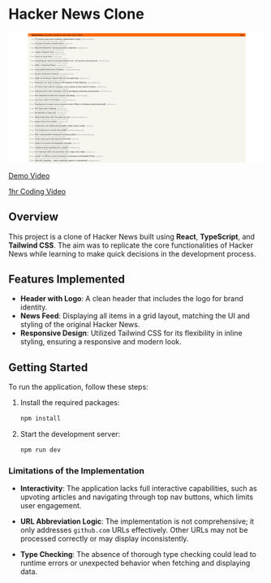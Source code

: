 # Hacker News Clone

<p align="center">
  <img src="./public/Screenshot from 2024-09-28 02-54-15.png" title="hover text">
</p>


[Demo Video](https://drive.google.com/file/d/1jZd4h85VwI7T2_JA22J7lsvVhVPnGguE/view?usp=drive_link) 

[1hr Coding Video](https://drive.google.com/file/d/1w31wuaSL4L0xym17rqvvZ7EnR4pHSsqw/view?usp=drive_link)


## Overview

This project is a clone of Hacker News built using **React**, **TypeScript**, and **Tailwind CSS**. The aim was to replicate the core functionalities of Hacker News while learning to make quick decisions in the development process.

## Features Implemented

- **Header with Logo**: A clean header that includes the logo for brand identity.
- **News Feed**: Displaying all items in a grid layout, matching the UI and styling of the original Hacker News.
- **Responsive Design**: Utilized Tailwind CSS for its flexibility in inline styling, ensuring a responsive and modern look.

## Getting Started

To run the application, follow these steps:

1. Install the required packages:
   ```bash
   npm install
2. Start the development server:
      ```bash
   npm run dev

### Limitations of the Implementation

- **Interactivity**: The application lacks full interactive capabilities, such as upvoting articles and navigating through top nav buttons, which limits user engagement.

- **URL Abbreviation Logic**: The implementation is not comprehensive; it only addresses `github.com` URLs effectively. Other URLs may not be processed correctly or may display inconsistently.

- **Type Checking**: The absence of thorough type checking could lead to runtime errors or unexpected behavior when fetching and displaying data.

